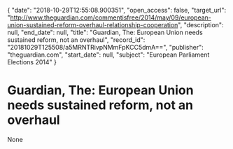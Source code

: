 {
  "date": "2018-10-29T12:55:08.900351", 
  "open_access": false, 
  "target_url": "http://www.theguardian.com/commentisfree/2014/may/09/european-union-sustained-reform-overhaul-relationship-cooperation", 
  "description": null, 
  "end_date": null, 
  "title": "Guardian, The: European Union needs sustained reform, not an overhaul", 
  "record_id": "20181029T125508/a5MRNTRivpNMmFpKCC5dmA==", 
  "publisher": "theguardian.com", 
  "start_date": null, 
  "subject": "European Parliament Elections 2014"
}

# Guardian, The: European Union needs sustained reform, not an overhaul

None